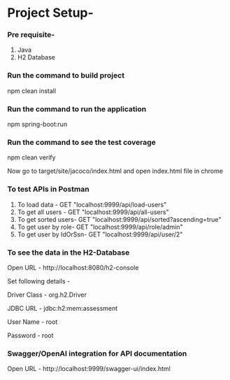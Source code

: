 # Project Setup-
### Pre requisite- 
1. Java
2. H2 Database

### Run the command to build project
npm clean install

### Run the command to run the application
npm spring-boot:run

### Run the command to see the test coverage
npm clean verify

Now go to target/site/jacoco/index.html and open index.html file in chrome

### To test APIs in Postman

1. To load data -          GET  "localhost:9999/api/load-users"
2. To get all users -      GET  "localhost:9999/api/all-users"
3. To get sorted users-    GET  "localhost:9999/api/sorted?ascending=true"
4. To get user by role-    GET  "localhost:9999/api/role/admin"
5. To get user by IdOrSsn- GET  "localhost:9999/api/user/2"

### To see the data in the H2-Database

Open URL - http://localhost:8080/h2-console

Set following details -

Driver Class - org.h2.Driver

JDBC URL     - jdbc:h2:mem:assessment

User Name    - root

Password     - root

### Swagger/OpenAI integration for API documentation

Open URL - http://localhost:9999/swagger-ui/index.html